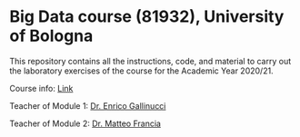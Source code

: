 # Big Data course (81932), University of Bologna

This repository contains all the instructions, code, and material to carry out the laboratory exercises of the course for the Academic Year 2020/21.

Course info: [Link](https://www.unibo.it/it/didattica/insegnamenti/insegnamento/2020/412684)

Teacher of Module 1: [Dr. Enrico Gallinucci](https://www.unibo.it/sitoweb/enrico.gallinucci)

Teacher of Module 2: [Dr. Matteo Francia](https://www.unibo.it/sitoweb/m.francia)